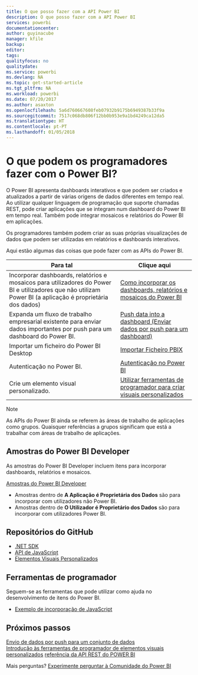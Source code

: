 ```yaml
---
title: O que posso fazer com a API Power BI
description: O que posso fazer com a API Power BI
services: powerbi
documentationcenter: 
author: guyinacube
manager: kfile
backup: 
editor: 
tags: 
qualityfocus: no
qualitydate: 
ms.service: powerbi
ms.devlang: NA
ms.topic: get-started-article
ms.tgt_pltfrm: NA
ms.workload: powerbi
ms.date: 07/20/2017
ms.author: asaxton
ms.openlocfilehash: 5a6d760667608feb07932b9175b6949387b33f9a
ms.sourcegitcommit: 7517c068db806f12bb0b953e9a1bd4249ca12da5
ms.translationtype: HT
ms.contentlocale: pt-PT
ms.lasthandoff: 01/05/2018
---
```

# <a name="what-can-developers-do-with-power-bi"></a>O que podem os programadores fazer com o Power BI?
O Power BI apresenta dashboards interativos e que podem ser criados e atualizados a partir de várias origens de dados diferentes em tempo real. Ao utilizar qualquer linguagem de programação que suporte chamadas REST, pode criar aplicações que se integram num dashboard do Power BI em tempo real. Também pode integrar mosaicos e relatórios do Power BI em aplicações.

Os programadores também podem criar as suas próprias visualizações de dados que podem ser utilizadas em relatórios e dashboards interativos. 

Aqui estão algumas das coisas que pode fazer com as APIs do Power BI.

| **Para tal** | **Clique aqui** |
| --- | --- |
| Incorporar dashboards, relatórios e mosaicos para utilizadores do Power BI e utilizadores que não utilizam Power BI (a aplicação é proprietária dos dados) |[Como incorporar os dashboards, relatórios e mosaicos do Power BI](embedding-content.md) |
| Expanda um fluxo de trabalho empresarial existente para enviar dados importantes por push para um dashboard do Power BI. |[Push data into a dashboard (Enviar dados por push para um dashboard)](walkthrough-push-data.md) |
| Importar um ficheiro do Power BI Desktop |[Importar Ficheiro PBIX](https://msdn.microsoft.com/library/mt243837.aspx) |
| Autenticação no Power BI. |[Autenticação no Power BI](get-azuread-access-token.md) |
| Crie um elemento visual personalizado. |[Utilizar ferramentas de programador para criar visuais personalizados](../service-custom-visuals-getting-started-with-developer-tools.md) |

> [!NOTE]
> As APIs do Power BI ainda se referem às áreas de trabalho de aplicações como grupos. Quaisquer referências a grupos significam que está a trabalhar com áreas de trabalho de aplicações.
> 
> 

## <a name="power-bi-developer-samples"></a>Amostras do Power BI Developer
As amostras do Power BI Developer incluem itens para incorporar dashboards, relatórios e mosaicos.

[Amostras do Power BI Developer](https://github.com/Microsoft/PowerBI-Developer-Samples)

* Amostras dentro de **A Aplicação é Proprietária dos Dados** são para incorporar com utilizadores não Power BI.
* Amostras dentro de **O Utilizador é Proprietário dos Dados** são para incorporar com utilizadores Power BI.

## <a name="github-repositories"></a>Repositórios do GitHub
* [.NET SDK](https://github.com/Microsoft/PowerBI-CSharp)
* [API de JavaScript](https://github.com/Microsoft/PowerBI-JavaScript)
* [Elementos Visuais Personalizados](https://github.com/Microsoft/PowerBI-visuals)

## <a name="developer-tools"></a>Ferramentas de programador
Seguem-se as ferramentas que pode utilizar como ajuda no desenvolvimento de itens do Power BI.

* [Exemplo de incorporação de JavaScript](https://microsoft.github.io/PowerBI-JavaScript/demo)

## <a name="next-steps"></a>Próximos passos
[Envio de dados por push para um conjunto de dados](walkthrough-push-data.md)  
[Introdução às ferramentas de programador de elementos visuais personalizados](../service-custom-visuals-getting-started-with-developer-tools.md) 
[referência da API REST do POWER BI](https://msdn.microsoft.com/library/mt147898.aspx)  

Mais perguntas? [Experimente perguntar à Comunidade do Power BI](http://community.powerbi.com/)

